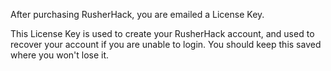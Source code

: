 After purchasing RusherHack, you are emailed a License Key.

This License Key is used to create your RusherHack account, and used to recover your account if you are unable to login.
You should keep this saved where you won't lose it.